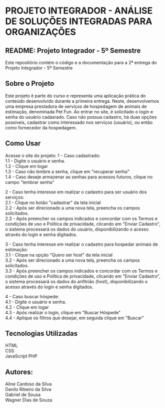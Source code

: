 # PROJETO INTEGRADOR - ANÁLISE DE SOLUÇÕES INTEGRADAS PARA ORGANIZAÇÕES

## README: Projeto Integrador - 5º Semestre
Este repositório contém o código e a documentação para a 2ª entrega do Projeto Integrador - 5º Semestre

## Sobre o Projeto
Este projeto é parte do curso e representa uma aplicação prática do conteúdo desenvolvido durante a primeira entrega. Neste, desenvolvemos uma empresa prestadora de serviços de hospedagem de animais de estimação, denominada Pet Fun. Ao entrar no site, é solicitado o login e senha do usuário cadasrado. Caso não possua cadastro, há duas opções possíveis, cadastrar como interessado nos serviços (usuário), ou então como fornecedor da hospedagem.

## Como Usar
Acesse o site do projeto:
1 - Caso cadastrado:  
1.1 - Digite o usuário e senha.  
1.2 - Clique em logar  
1.3 - Caso não lembre a senha, clique em "recuperar senha"  
1.4 - Caso deseje armazenar as senhas para acessos futuros, clique no campo "lembrar senha"  

2 - Caso tenha interesse em realizar o cadastro para ser usuário dos serviços:  
2.1 - Clique no botão "cadastrar" da tela inicial  
2.2 - Após ser direcionado a uma nova tela, preencha os campos solicitados.  
2.3 - Após preencher os campos indicados e concordar com os Termos e condições de uso e Política de privacidade, clicando em "Enviar Cadastro", o sistema processará os dados do usuário, disponibilizando o acesso através do login e senha digitados.  

3 - Caso tenha interesse em realizar o cadastro para hospedar animais de estimação:  
3.1 - Clique na opção "Quero ser host" da tela inicial  
3.2 - Após ser direcionado a uma nova tela, preencha os campos solicitados.  
3.3 - Após preencher os campos indicados e concordar com os Termos e condições de uso e Política de privacidade, clicando em "Enviar Cadastro", o sistema processará os dados do anfitrião (host), disponibilizando o acesso através do login e senha digitados.

4 - Caso buscar hóspede:  
4.1 - Digite o usuário e senha.  
4.2 - Clique em logar  
4.3 - Após realizar o login, clique em "Buscar Hóspede"  
4.4 - Aplique os filtros que desejar, em seguida clique em "Buscar"

## Tecnologias Utilizadas
HTML  
CSS  
JavaScript
PHP

## Autores:
Aline Cardoso da Silva  
Danilo Ribeiro da Silva  
Gabriel de Sousa  
Wagner Dias de Souza
